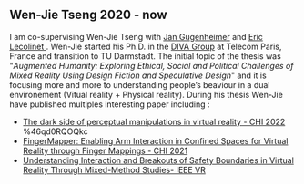 ## Wen-Jie Tseng 2020 - now
I am co-supervising Wen-Jie Tseng with [Jan Gugenheimer](https://gugenheimer.com/) and [Eric Lecolinet ](https://perso.telecom-paristech.fr/elc/).
Wen-Jie started his Ph.D. in the [DIVA Group](https://diva.telecom-paristech.fr/) at Telecom Paris, France and transition to TU Darmstadt.
The initial topic of the thesis was "*Augmented Humanity: Exploring Ethical, Social and Political Challenges of Mixed Reality Using Design Fiction and Speculative Design*" and it is focusing more and more to understanding people’s beaviour in a dual environement (Vitual reality + Physical reality).
During his thesis Wen-Jie have published multiples interesting paper including : 
* [The dark side of perceptual manipulations in virtual reality - CHI 2022](https://dl.acm.org/doi/abs/10.1145/3491102.3517728?casa_token=4Hxu2GUiSvAAAAAA:ErKU9rhaog4i8lgUeRf8o3TV5aingPZmLmOl3z_NWhR8wICU1HzxvAF7Zix8jMLQCEyfVo7TA4CY5g) %46qd0RQOQkc
* [FingerMapper: Enabling Arm Interaction in Confined Spaces for Virtual Reality through Finger Mappings - CHI 2021](https://dl.acm.org/doi/abs/10.1145/3411763.3451573)
* [Understanding Interaction and Breakouts of Safety Boundaries in Virtual Reality Through Mixed-Method Studies- IEEE VR](https://ieeexplore.ieee.org/abstract/document/10494194)
